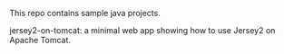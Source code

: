 This repo contains sample java projects.

jersey2-on-tomcat: a minimal web app showing how to use Jersey2 on Apache Tomcat.
